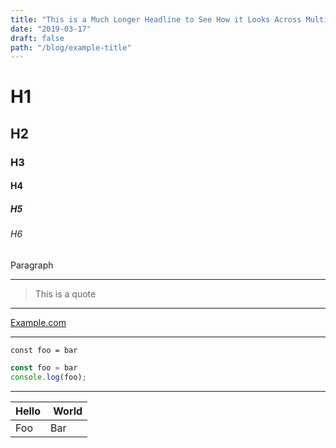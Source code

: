 ```yaml
---
title: "This is a Much Longer Headline to See How it Looks Across Multiple Lines"
date: "2019-03-17"
draft: false
path: "/blog/example-title"
---
```

# H1

## H2

### H3

#### H4

##### H5

###### H6

Paragraph

---

> This is a quote

---

[Example.com](example.com)

---

`const foo = bar`

```javascript
const foo = bar
console.log(foo);
```

---

| Hello | World |
|-------|------ |
| Foo   | Bar   |



